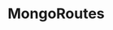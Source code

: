 # MongoRoutes

<!-- Your README has a description and link to the video walkthrough -->
<!-- When you are recording your video, demonstrate "npm i", "npm run start" -->

<!-- ADDING THAT USER CONTROLLERS + ADDING A UPDATE ROUTE (PUT) -->